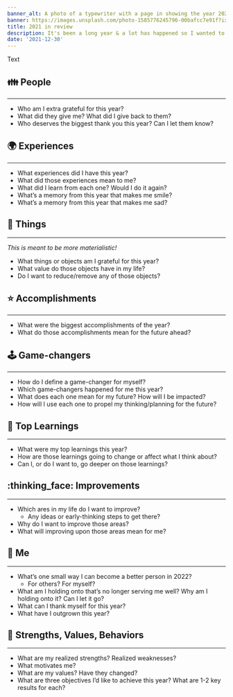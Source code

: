```yaml
---
banner_alt: A photo of a typewriter with a page in showing the year 2021 in large font
banner: https://images.unsplash.com/photo-1585776245796-00bafcc7e91f?ixlib=rb-1.2.1&ixid=MnwxMjA3fDB8MHxwaG90by1wYWdlfHx8fGVufDB8fHx8&auto=format&fit=crop&w=2670&q=80
title: 2021 in review
description: It's been a long year & a lot has happened so I wanted to recap it all
date: '2021-12-30'
---
```


Text

## :family: People

---

-   Who am I extra grateful for this year?
-   What did they give me? What did I give back to them?
-   Who deserves the biggest thank you this year? Can I let them know?

## :earth_africa: Experiences

---

-   What experiences did I have this year?
-   What did those experiences mean to me?
-   What did I learn from each one? Would I do it again?
-   What’s a memory from this year that makes me smile?
-   What’s a memory from this year that makes me sad?

## :iphone: Things

---

_This is meant to be more materialistic!_

-   What things or objects am I grateful for this year?
-   What value do those objects have in my life?
-   Do I want to reduce/remove any of those objects?

## :star: Accomplishments

---

-   What were the biggest accomplishments of the year?
-   What do those accomplishments mean for the future ahead?

## :joystick: Game-changers

---

-   How do I define a game-changer for myself?
-   Which game-changers happened for me this year?
-   What does each one mean for my future? How will I be impacted?
-   How will I use each one to propel my thinking/planning for the future?

## :book: Top Learnings

---

-   What were my top learnings this year?
-   How are those learnings going to change or affect what I think about?
-   Can I, or do I want to, go deeper on those learnings?

## :thinking_face: Improvements

---

-   Which ares in my life do I want to improve?
    -   Any ideas or early-thinking steps to get there?
-   Why do I want to improve those areas?
-   What will improving upon those areas mean for me?

## :wave: Me

---

-   What’s one small way I can become a better person in 2022?
    -   For others? For myself?
-   What am I holding onto that’s no longer serving me well? Why am I holding onto it? Can I let it go?
-   What can I thank myself for this year?
-   What have I outgrown this year?

## :muscle: Strengths, Values, Behaviors

---

-   What are my realized strengths? Realized weaknesses?
-   What motivates me?
-   What are my values? Have they changed?
-   What are three objectives I’d like to achieve this year? What are 1-2 key results for each?
